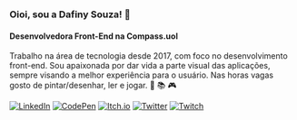 ### Oioi, sou a Dafiny Souza! 🌵

#### Desenvolvedora Front-End na Compass.uol

Trabalho na área de tecnologia desde 2017, com foco no desenvolvimento front-end. Sou apaixonada por dar vida a parte visual das aplicações, sempre visando a melhor experiência para o usuário. Nas horas vagas gosto de pintar/desenhar, ler e jogar. 🎨 📚 🎮

[![LinkedIn](https://img.shields.io/badge/LinkedIn-%230077B5.svg?&style=flat-square&logo=linkedin&logoColor=white)](https://www.linkedin.com/in/dafinysouza/)
[![CodePen](https://img.shields.io/badge/CodePen-2c303a?style=flat-square&logo=codepen&logoColor=snow)](https://codepen.io/dafinysouza)
[![Itch.io](https://img.shields.io/badge/Itch-%23FF0B34.svg?&style=flat-square&logo=Itch.io&logoColor=white)](https://dafinysouza.itch.io/)
[![Twitter](https://img.shields.io/badge/Twitter-%231DA1F2.svg?&style=flat-square&logo=Twitter&logoColor=white)](https://twitter.com/dafinysouza)
[![Twitch](https://img.shields.io/badge/Twitch-%239146FF.svg?&style=flat-square&logo=Twitch&logoColor=white)](https://www.twitch.tv/dafinysouza)
